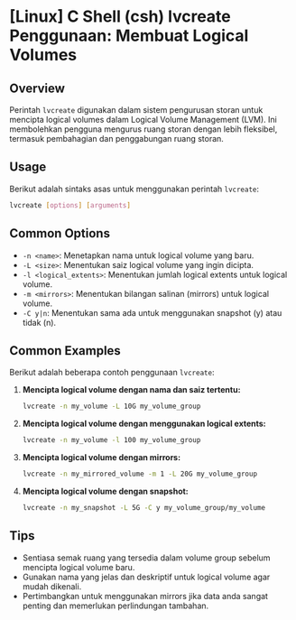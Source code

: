 # [Linux] C Shell (csh) lvcreate Penggunaan: Membuat Logical Volumes

## Overview
Perintah `lvcreate` digunakan dalam sistem pengurusan storan untuk mencipta logical volumes dalam Logical Volume Management (LVM). Ini membolehkan pengguna mengurus ruang storan dengan lebih fleksibel, termasuk pembahagian dan penggabungan ruang storan.

## Usage
Berikut adalah sintaks asas untuk menggunakan perintah `lvcreate`:

```bash
lvcreate [options] [arguments]
```

## Common Options
- `-n <name>`: Menetapkan nama untuk logical volume yang baru.
- `-L <size>`: Menentukan saiz logical volume yang ingin dicipta.
- `-l <logical_extents>`: Menentukan jumlah logical extents untuk logical volume.
- `-m <mirrors>`: Menentukan bilangan salinan (mirrors) untuk logical volume.
- `-C y|n`: Menentukan sama ada untuk menggunakan snapshot (y) atau tidak (n).

## Common Examples
Berikut adalah beberapa contoh penggunaan `lvcreate`:

1. **Mencipta logical volume dengan nama dan saiz tertentu:**
   ```bash
   lvcreate -n my_volume -L 10G my_volume_group
   ```

2. **Mencipta logical volume dengan menggunakan logical extents:**
   ```bash
   lvcreate -n my_volume -l 100 my_volume_group
   ```

3. **Mencipta logical volume dengan mirrors:**
   ```bash
   lvcreate -n my_mirrored_volume -m 1 -L 20G my_volume_group
   ```

4. **Mencipta logical volume dengan snapshot:**
   ```bash
   lvcreate -n my_snapshot -L 5G -C y my_volume_group/my_volume
   ```

## Tips
- Sentiasa semak ruang yang tersedia dalam volume group sebelum mencipta logical volume baru.
- Gunakan nama yang jelas dan deskriptif untuk logical volume agar mudah dikenali.
- Pertimbangkan untuk menggunakan mirrors jika data anda sangat penting dan memerlukan perlindungan tambahan.